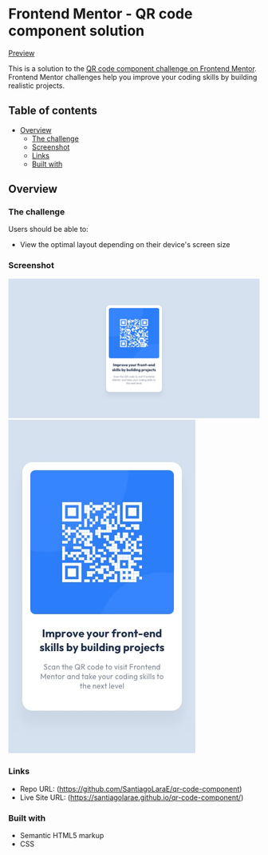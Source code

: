 # Frontend Mentor - QR code component solution

[Preview](https://santiagolarae.github.io/qr-code-component/)

This is a solution to the [QR code component challenge on Frontend Mentor](https://www.frontendmentor.io/challenges/qr-code-component-iux_sIO_H). Frontend Mentor challenges help you improve your coding skills by building realistic projects. 


## Table of contents

- [Overview](#overview)
  - [The challenge](#the-challenge)
  - [Screenshot](#screenshot)
  - [Links](#links)
  - [Built with](#built-with)

## Overview

### The challenge
Users should be able to:

- View the optimal layout depending on their device's screen size

### Screenshot

![Preview](./design/desktop-design.jpg)
![Mobile Preview](./design/mobile-design.jpg)

### Links

- Repo URL: (https://github.com/SantiagoLaraE/qr-code-component)
- Live Site URL: (https://santiagolarae.github.io/qr-code-component/)

### Built with

- Semantic HTML5 markup
- CSS
